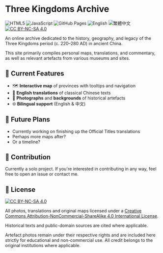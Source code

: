 # Three Kingdoms Archive

![HTML5](https://img.shields.io/badge/HTML5-E34F26?style=flat&logo=html5&logoColor=white)
![JavaScript](https://img.shields.io/badge/JavaScript-F7DF1E?style=flat&logo=javascript&logoColor=black)
![GitHub Pages](https://img.shields.io/badge/GitHub%20Pages-121013?style=flat&logo=github&logoColor=white)
![English](https://img.shields.io/badge/Language-English-blue?style=flat-square) ![繁體中文](https://img.shields.io/badge/語言-繁體中文-red?style=flat-square)
[![CC BY-NC-SA 4.0][cc-by-nc-sa-shield]][cc-by-nc-sa]

An online archive dedicated to the history, geography, and legacy of the Three Kingdoms period (c. 220–280 AD) in ancient China.

This site primarily compiles personal maps, translations, and commentary, as well as relevant artefacts from various museums and sites.

## 📌 Current Features

- 🗺️ **Interactive map** of provinces with tooltips and navigation  
- 📖 **English translations** of classical Chinese texts  
- 📸 **Photographs** and **backgrounds** of historical artefacts  
- 🌐 **Bilingual support** (English & 中文)

## 🔭 Future Plans

- Currently working on finishing up the Official Titles translations
- Perhaps more maps after?
- Or a timeline?

## 🤝 Contribution

Currently a solo project. If you're interested in contributing in any way, feel free to open an issue or contact me.

## 📜 License

[![CC BY-NC-SA 4.0][cc-by-nc-sa-image]][cc-by-nc-sa] 

All photos, translations and original maps licensed under a
[Creative Commons Attribution-NonCommercial-ShareAlike 4.0 International License][cc-by-nc-sa].

[cc-by-nc-sa]: http://creativecommons.org/licenses/by-nc-sa/4.0/
[cc-by-nc-sa-image]: https://licensebuttons.net/l/by-nc-sa/4.0/88x31.png
[cc-by-nc-sa-shield]: https://img.shields.io/badge/License-CC%20BY--NC--SA%204.0-lightgrey.svg


Historical texts and public-domain sources are cited where applicable.  

Artefact photos remain under their respective rights and are included here strictly for educational and non-commercial use. All credit belongs to the original institutions where applicable.
